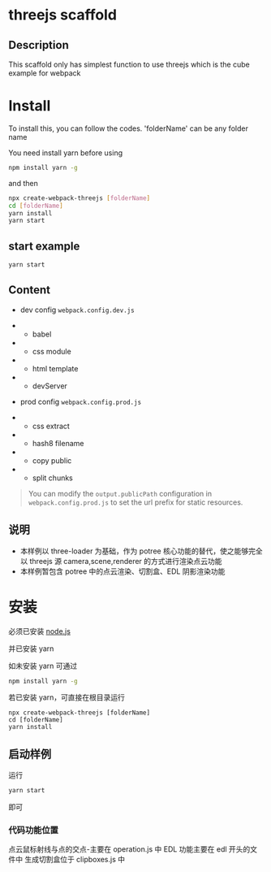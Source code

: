 # threejs scaffold

## Description

This scaffold only has simplest function to use threejs which is the cube example for webpack

# Install

To install this, you can follow the codes.
'folderName' can be any folder name

You need install yarn before using

```bash
npm install yarn -g
```

and then

```bash
npx create-webpack-threejs [folderName]
cd [folderName]
yarn install
yarn start
```

## start example

```bash
yarn start
```

## Content

-   dev config `webpack.config.dev.js`
-   -   babel
-   -   css module
-   -   html template
-   -   devServer

-   prod config `webpack.config.prod.js`
-   -   css extract
-   -   hash8 filename
-   -   copy public
-   -   split chunks

> You can modify the `output.publicPath` configuration in `webpack.config.prod.js` to set the url prefix for static resources.

## 说明

-   本样例以 three-loader 为基础，作为 potree 核心功能的替代，使之能够完全以 threejs 源 camera,scene,renderer 的方式进行渲染点云功能
-   本样例暂包含 potree 中的点云渲染、切割盒、EDL 阴影渲染功能

# 安装

必须已安装 [node.js](http://nodejs.org/)

并已安装 yarn

如未安装 yarn 可通过

```bash
npm install yarn -g
```

若已安装 yarn，可直接在根目录运行

```
npx create-webpack-threejs [folderName]
cd [folderName]
yarn install
```

## 启动样例

运行

```bash
yarn start
```

即可


### 代码功能位置

点云鼠标射线与点的交点-主要在 operation.js 中
EDL 功能主要在 edl 开头的文件中
生成切割盒位于 clipboxes.js 中
